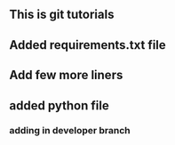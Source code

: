 ## This is git tutorials
## 
## Added requirements.txt file

## Add few more liners
## added python file

### adding in developer branch